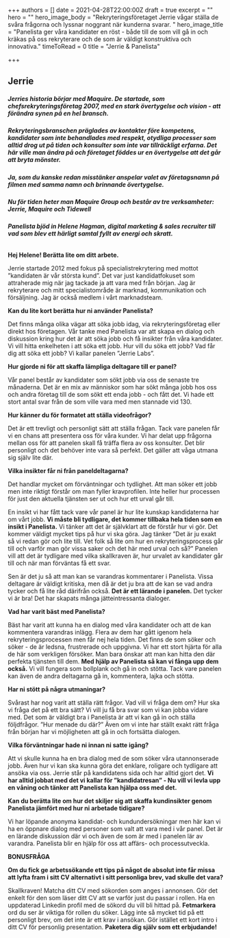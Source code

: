 +++
authors = []
date = 2021-04-28T22:00:00Z
draft = true
excerpt = ""
hero = ""
hero_image_body = "Rekryteringsföretaget Jerrie vågar ställa de svåra frågorna och lyssnar noggrant när kunderna svarar. "
hero_image_title = "Panelista ger våra kandidater en röst - både till de som vill gå in och kräkas på oss rekryterare och de som är väldigt konstruktiva och innovativa."
timeToRead = 0
title = "Jerrie & Panelista"

+++
## **Jerrie**

##### **Jerries** historia börjar med **Maquire**. De startade, som chefsrekryteringsföretag 2007, med en stark övertygelse och vision - att förändra synen på en hel bransch.

##### Rekryteringsbranschen präglades av kontakter före kompetens, kandidater som inte behandlades med respekt, otydliga processer som alltid drog ut på tiden och konsulter som inte var tillräckligt erfarna. Det här ville man ändra på och företaget föddes ur en övertygelse att det går att bryta mönster.

##### _Ja, som du kanske redan misstänker anspelar valet av företagsnamn på filmen med samma namn och brinnande övertygelse._

##### **Nu för tiden heter man Maquire Group och består av tre verksamheter: Jerrie, Maquire och Tidewell**

###### **Panelista bjöd in Helene Hagman, _digital marketing & sales recruiter_ till vad som blev ett härligt samtal fyllt av energi och skratt.**

**Hej Helene! Berätta lite om ditt arbete.**

Jerrie startade 2012 med fokus på specialistrekrytering med mottot ”kandidaten är vår största kund”. Det var just kandidatfokuset som attraherade mig när jag tackade ja att vara med från början. Jag är rekryterare och mitt specialistområde är marknad, kommunikation och försäljning. Jag är också medlem i vårt marknadsteam.

**Kan du lite kort berätta hur ni använder Panelista?**

Det finns många olika vägar att söka jobb idag, via rekryteringsföretag eller direkt hos företagen. Vår tanke med Panelista var att skapa en dialog och diskussion kring hur det är att söka jobb och få insikter från våra kandidater. Vi vill hitta enkelheten i att söka ett jobb. Hur vill du söka ett jobb? Vad får dig att söka ett jobb? Vi kallar panelen ”Jerrie Labs”.

**Hur gjorde ni för att skaffa lämpliga deltagare till er panel?**

Vår panel består av kandidater som sökt jobb via oss de senaste tre månaderna. Det är en mix av människor som har sökt många jobb hos oss och andra företag till de som sökt ett enda jobb - och fått det. Vi hade ett stort antal svar från de som ville vara med men stannade vid 130.

**Hur känner du för formatet att ställa videofrågor?**

Det är ett trevligt och personligt sätt att ställa frågan. Tack vare panelen får vi en chans att presentera oss för våra kunder. Vi har delat upp frågorna mellan oss för att panelen skall få träffa flera av oss konsulter. Det blir personligt och det behöver inte vara så perfekt. Det gäller att våga utmana sig själv lite där.

**Vilka insikter får ni från paneldeltagarna?**

Det handlar mycket om förväntningar och tydlighet. Att man söker ett jobb men inte riktigt förstår om man fyller kravprofilen. Inte heller hur processen för just den aktuella tjänsten ser ut och hur ett urval går till.

En insikt vi har fått tack vare vår panel är hur lite kunskap kandidaterna har om vårt jobb. **Vi måste bli tydligare, det kommer tillbaka hela tiden som en insikt i Panelista.** Vi tänker att det är självklart att de förstår hur vi gör. Det kommer väldigt mycket tips på hur vi ska göra. Jag tänker ”Det är ju exakt så vi redan gör och lite till. Vet folk så lite om hur en rekryteringsprocess går till och varför man gör vissa saker och det här med urval och så?” Panelen vill att det är tydligare med vilka skallkraven är, hur urvalet av kandidater går till och när man förväntas få ett svar.

Sen är det ju så att man kan se varandras kommentarer i Panelista. Vissa deltagare är väldigt kritiska, men då är det ju bra att de kan se vad andra tycker och få lite råd därifrån också. **Det är ett lärande i panelen.** Det tycker vi är bra! Det har skapats många jätteintressanta dialoger.

**Vad har varit bäst med Panelista?**

Bäst har varit att kunna ha en dialog med våra kandidater och att de kan kommentera varandras inlägg. Flera av dem har gått igenom hela rekryteringsprocessen men får nej hela tiden. Det finns de som söker och söker - de är ledsna, frustrerade och uppgivna. Vi har ett stort hjärta för alla de här som verkligen försöker. Man bara önskar att man kan hitta den där perfekta tjänsten till dem. **Med hjälp av Panelista så kan vi fånga upp dem också.** Vi vill fungera som bollplank och gå in och stötta. Tack vare panelen kan även de andra deltagarna gå in, kommentera, lajka och stötta.

**Har ni stött på några utmaningar?**

Svårast har nog varit att ställa rätt frågor. Vad vill vi fråga dem om? Hur ska vi fråga det på ett bra sätt? Vi vill ju få bra svar som vi kan jobba vidare med. Det som är väldigt bra i Panelista är att vi kan gå in och ställa följdfrågor. ”Hur menade du där?” Även om vi inte har ställt exakt rätt fråga från början har vi möjligheten att gå in och fortsätta dialogen.

**Vilka förväntningar hade ni innan ni satte igång?**

Att vi skulle kunna ha en bra dialog med de som söker våra utannonserade jobb. Även hur vi kan ska kunna göra det enklare, roligare och tydligare att ansöka via oss. Jerrie står på kandidatens sida och har alltid gjort det. **Vi har alltid jobbat med det vi kallar för ”kandidatresan” - Nu vill vi levla upp en våning och tänker att Panelista kan hjälpa oss med det.**

**Kan du berätta lite om hur det skiljer sig att skaffa kundinsikter genom Panelista jämfört med hur ni arbetade tidigare?**

Vi har löpande anonyma kandidat- och kundundersökningar men här kan vi ha en öppnare dialog med personer som valt att vara med i vår panel. Det är en lärande diskussion där vi och även de som är med i panelen lär av varandra. Panelista blir en hjälp för oss att affärs- och processutveckla.

**BONUSFRÅGA**

**Om du fick ge arbetssökande ett tips på något de absolut inte får missa att lyfta fram i sitt CV alternativt i sitt personliga brev, vad skulle det vara?**

Skallkraven! Matcha ditt CV med sökorden som anges i annonsen. Gör det enkelt för den som läser ditt CV att se varför just du passar i rollen. Ha en uppdaterad Linkedin profil med de sökord du vill bli hittad på. **Fetmarkera** ord du ser är viktiga för rollen du söker. Lägg inte så mycket tid på ett personligt brev, om det inte är ett krav i ansökan. Gör istället ett kort intro i ditt CV för personlig presentation. **Paketera dig själv som ett erbjudande!**